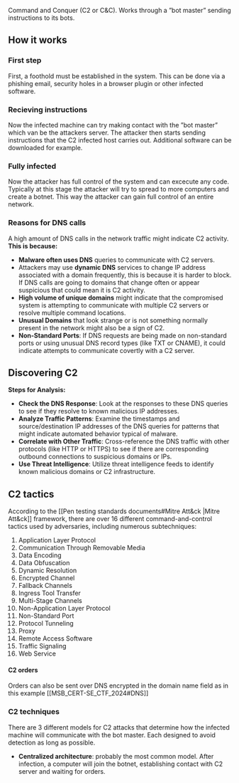
Command and Conquer (C2 or C&C). Works through a ”bot master” sending instructions to its bots.
## How it works
### First step
First, a foothold must be established in the system. This can be done via a phishing email, security holes in a browser plugin or other infected software.

### Recieving instructions

Now the infected machine can try making contact with the ”bot master” which van be the attackers server. The attacker then starts sending instructions that the C2 infected host carries out. Additional software can be downloaded for example.

### Fully infected

Now the attacker has full control of the system and can excecute any code. Typically at this stage the attacker will try to spread to more computers and create a botnet. This way the attacker can gain full control of an entire network.
### Reasons for DNS calls
A high amount of DNS calls in the network traffic might indicate C2 activity.
**This is because:**

- **Malware often uses DNS** queries to communicate with C2 servers.
- Attackers may use **dynamic DNS** services to change IP address associated with a domain frequently, this is because it is harder to block. If DNS calls are going to domains that change often or appear suspicious that could mean it is C2 activity.
- **High volume of unique domains** might indicate that the compromised system is attempting to communicate with multiple C2 servers or resolve multiple command locations.
- **Unusual Domains** that look strange or is not something normally present in the network might also be a sign of C2.
- **Non-Standard Ports**: If DNS requests are being made on non-standard ports or using unusual DNS record types (like TXT or CNAME), it could indicate attempts to communicate covertly with a C2 server.

## Discovering C2

 **Steps for Analysis:**

- **Check the DNS Response**: Look at the responses to these DNS queries to see if they resolve to known malicious IP addresses.
- **Analyze Traffic Patterns**: Examine the timestamps and source/destination IP addresses of the DNS queries for patterns that might indicate automated behavior typical of malware.
- **Correlate with Other Traffic**: Cross-reference the DNS traffic with other protocols (like HTTP or HTTPS) to see if there are corresponding outbound connections to suspicious domains or IPs.
- **Use Threat Intelligence**: Utilize threat intelligence feeds to identify known malicious domains or C2 infrastructure.

## C2 tactics

According to the [[Pen testing standards documents#Mitre Att&ck |Mitre Att&ck]] framework, there are over 16 different command-and-control tactics used by adversaries, including numerous subtechniques:

1. Application Layer Protocol
2. Communication Through Removable Media
3. Data Encoding
4. Data Obfuscation
5. Dynamic Resolution
6. Encrypted Channel
7. Fallback Channels
8. Ingress Tool Transfer
9. Multi-Stage Channels
10. Non-Application Layer Protocol
11. Non-Standard Port
12. Protocol Tunneling
13. Proxy
14. Remote Access Software
15. Traffic Signaling
16. Web Service

#### C2 orders
Orders can also be sent over DNS encrypted in the domain name field as in this example [[MSB_CERT-SE_CTF_2024#DNS]]
### C2 techniques
 
 There are 3 different models for C2 attacks that determine how the infected machine will communicate with the bot master. Each designed to avoid detection as long as possible.
 - **Centralized architecture**: probably the most common model. After infection, a computer will join the botnet, establishing contact with C2 server and waiting for orders.